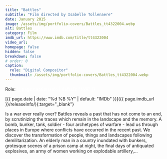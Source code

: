 ```yaml
---
title: "Battles"
subtitle: "Film directed by Isabelle Tollenaere"
date: January 2015
image: /assets/img/portfolio-covers/Battles_tt4322004.webp
alt: Battles
category: Film
imdb_url: https://www.imdb.com/title/tt4322004
video_url: 
homepage: false
hidden: false
breakdown: false
# order: 0
caption:
  role: "Digital Compositor"
  thumbnail: /assets/img/portfolio-covers/Battles_tt4322004.webp
---
```

Role: <span style="color:white">{{ page.caption.role | default: "N/A" }}</span>

[{{ page.date | date: "%d %B %Y" | default: "IMDb" }}]({{ page.imdb_url }}/releaseinfo/){:target="_blank"}

Is a war ever really over? Battles reveals a past that has not come to an end, by scrutinizing the traces which remain in the landscape and the memory. A bomb, bunker, tank, soldier - four archetypes of warfare - lead us through places in Europe where conflicts have occurred in the recent past. We discover the transformation of people, things and landscapes following demilitarization. An elderly man in a country inundated with bunkers, grotesque scenes of a prison camp at night, the final days of antiquated explosives, an army of women working on explodable artillery,...
